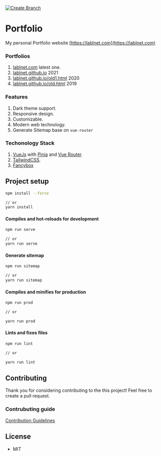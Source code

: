 [![Create Branch](https://github.com/lablnet/lablnet.com/actions/workflows/branch.yml/badge.svg)](https://github.com/lablnet/lablnet.com/actions/workflows/branch.yml)

# Portfolio
My personal Portfolio website [https://lablnet.com](https://lablnet.com)

### Portfolios
1. [lablnet.com](https://lablnet.com) latest one.
2. [lablnet.github.io](https://lablnet.github.io)  2021
3. [lablnet.github.io/old1.html](https://lablnet.github.io/old1.html) 2020
4. [lablnet.github.io/old.html](https://lablnet.github.io/old.html) 2019

### Features
1. Dark theme support.
2. Responsive design.
3. Customizable.
4. Modern web technology.
5. Generate Sitemap base on `vue-router`

### Techonology Stack
1. [VueJs](https://vuejs.org/) with [Pinia](https://pinia.vuejs.org/) and [Vue Router](https://router.vuejs.org/).
2. [TailwindCSS](https://tailwindcss.com/).
3. [Fancybox](https://fancyapps.com/docs/ui/fancybox/)


## Project setup

```sh
npm install --force

// or
yarn install
```
 
#### Compiles and hot-reloads for development

```sh
npm run serve

// or
yarn run serve
```

#### Generate sitemap
```sh
npm run sitemap

// or
yarn run sitemap
```

#### Compiles and minifies for production

```sh
npm run prod

// or

yarn run prod
``` 

#### Lints and fixes files

```sh
npm run lint

// or

yarn run lint
```

## Contributing

Thank you for considering contributing to the this project! Feel free to create a pull request.

###  Contrubuting guide

[Contribution Guidelines](https://github.com/lablnet/lablnet.com/blob/main/CONTRIBUTING.md)

## License
- MIT

